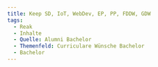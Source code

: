 ```yaml
---
title: Keep SD, IoT, WebDev, EP, PP, FDDW, GDW
tags:
  - Reak
  - Inhalte
  - Quelle: Alumni Bachelor
  - Themenfeld: Curriculare Wünsche Bachelor
  - Bachelor
---
```

